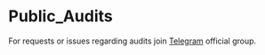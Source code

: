 # Public_Audits

For requests or issues regarding audits join [Telegram](https://t.me/Watchtowercrypto) official group.
